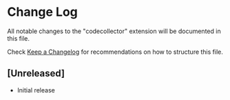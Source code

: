 # Change Log

All notable changes to the "codecollector" extension will be documented in this file.

Check [Keep a Changelog](http://keepachangelog.com/) for recommendations on how to structure this file.

## [Unreleased]

- Initial release